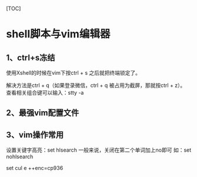 [TOC]
# shell脚本与vim编辑器

## 1、ctrl+s冻结

使用Xshell的时候在vim下按ctrl + s 之后就把终端锁定了。

解决方法是ctrl + q（如果登录微信，ctrl + q 被占用为截屏，那就按ctrl + z）。
查看相关组合键可以输入：stty -a



## 2、最强vim配置文件

## 3、vim操作常用

设置关键字高亮：set hlsearch
一般来说，关闭在第二个单词加上no即可
如：set nohlsearch

set cul
e ++enc=cp936











